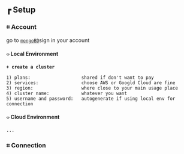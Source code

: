 
## &#x250f; Setup 
### &#x2317; Account
go to [`mongoBD`](https://www.mongodb.com)sign in your account

#### &#x2314; Local Environment
**`+ create a cluster`**
```
1) plans:                   shared if don't want to pay
2) services:                choose AWS or Googld Cloud are fine
3) region:                  where close to your main usage place
4) cluster name:            whatever you want
5) username and password:   autogenerate if using local env for connection 
```
#### &#x2314; Cloud Environment
`...`

### &#x2317; Connection
